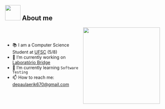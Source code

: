 
## <picture><img src = "https://github.com/7oSkaaa/7oSkaaa/blob/main/Images/about_me.gif?raw=true" width = 50px></picture> About me

<picture> <img align="right" src="https://github.com/7oSkaaa/7oSkaaa/blob/main/Images/Right_Side.gif?raw=true" width = 250px></picture>

<br><br>

- 📚 I am a Computer Science Student at [UFSC](https://ufsc.br/) (5/8)
- 🔭 I’m currently working on [Laboratório Bridge](https://portal.bridge.ufsc.br/)
- 🎯 I’m currently learning `Software Testing`
- 📫 How to reach me: depaulaerik670@gmail.com
<br>






